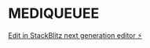 # MEDIQUEUEE

[Edit in StackBlitz next generation editor ⚡️](https://stackblitz.com/~/github.com/keshavsinha17/MEDIQUEUEE)
